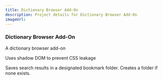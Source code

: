 ```yaml
---
title: Dictionary Browser Add-On
description: Project details for Dictionary Browser Add-On
imageUrl:
---
```

### Dictionary Browser Add-On

A dictionary browser add-on

Uses shadow DOM to prevent CSS leakage

Saves search results in a designated bookmark folder. Creates a folder if none exists.